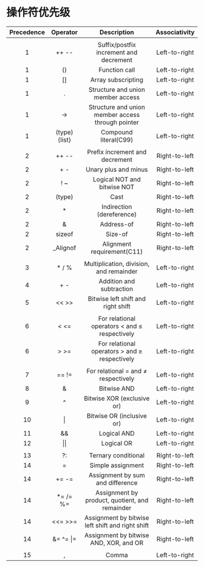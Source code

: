 # 操作符优先级

|    Precedence    |     Operator     |                        Description                       |   Associativity  |
|:----------------:|:----------------:|:--------------------------------------------------------:|:----------------:|
|                  |                  |                                                          |                  |
|         1        |       ++ --      |          Suffix/postfix increment and decrement          |   Left-to-right  |
|         1        |        ()        |                       Function call                      |   Left-to-right  |
|         1        |        []        |                    Array subscripting                    |   Left-to-right  |
|         1        |         .        |             Structure and union member access            |   Left-to-right  |
|         1        |        ->        |     Structure and union member access through pointer    |   Left-to-right  |
|         1        |   (type){list}   |                   Compound literal(C99)                  |   Left-to-right  |
|                  |                  |                                                          |                  |
|         2        |       ++ --      |              Prefix increment and decrement              |   Right-to-left  |
|         2        |        + -       |                   Unary plus and minus                   |   Right-to-left  |
|         2        |        ! ~       |                Logical NOT and bitwise NOT               |   Right-to-left  |
|         2        |      (type)      |                           Cast                           |   Right-to-left  |
|         2        |         *        |                 Indirection (dereference)                |   Right-to-left  |
|         2        |         &        |                        Address-of                        |   Right-to-left  |
|         2        |      sizeof      |                          Size-of                         |   Right-to-left  |
|         2        |     _Alignof     |                Alignment requirement(C11)                |   Right-to-left  |
|                  |                  |                                                          |                  |
|         3        |       * / %      |          Multiplication, division, and remainder         |   Left-to-right  |
|         4        |        + -       |                 Addition and subtraction                 |   Left-to-right  |
|         5        |       << >>      |            Bitwise left shift and right shift            |   Left-to-right  |
|                  |                  |                                                          |                  |
|         6        |       < <=       |       For relational operators < and ≤ respectively      |   Left-to-right  |
|         6        |       > >=       |       For relational operators > and ≥ respectively      |   Left-to-right  |
|                  |                  |                                                          |                  |
|         7        |       == !=      |            For relational = and ≠ respectively           |   Left-to-right  |
|         8        |         &        |                        Bitwise AND                       |   Left-to-right  |
|         9        |         ^        |                Bitwise XOR (exclusive or)                |   Left-to-right  |
|        10        |        \|        |                 Bitwise OR (inclusive or)                |   Left-to-right  |
|        11        |        &&        |                        Logical AND                       |   Left-to-right  |
|        12        |       \|\|       |                        Logical OR                        |   Left-to-right  |
|                  |                  |                                                          |                  |
|        13        |        ?:        |                    Ternary conditional                   |   Right-to-left  |
|        14        |         =        |                     Simple assignment                    |   Right-to-left  |
|        14        |       += -=      |             Assignment by sum and difference             |   Right-to-left  |
|        14        |     *= /= %=     |      Assignment by product, quotient, and remainder      |   Right-to-left  |
|        14        |      <<= >>=     |     Assignment by bitwise left shift and right shift     |   Right-to-left  |
|        14        |     &= ^= \|=    |          Assignment by bitwise AND, XOR, and OR          |   Right-to-left  |
|                  |                  |                                                          |                  |
|        15        |         ,        |                           Comma                          |   Left-to-right  |